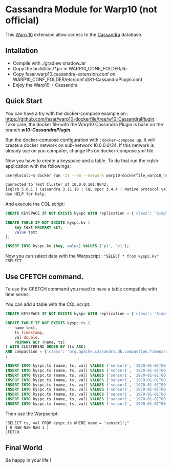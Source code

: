 # Cassandra Module for Warp10 (not official)

This [Warp 10](https://www.warp10.io/) extension allow access to the [Cassandra](https://cassandra.apache.org/) database.

## Intallation

* Compile with ./gradlew shadowJar
* Copy the build/libs/*.jar in WARP10_CONF_FOLDER/lib
* Copy fasar.warp10.cassandra-extension.conf on WARP10_CONF_FOLDER/etc/conf.d/81-CassandraPlugin.conf
* Enjoy the Warp10 + Cassandra

## Quick Start

You can have a try with the docker-compose example on : https://github.com/fasar/warp10-dockerfile/tree/w10-CassandraPlugin.
Take care, the docker file with the Warp10 Cassandra Plugin is base on the branch  ***w10-CassandraPlugin***.

Run the docker-compose configuration with : `docker-compose up`.
It will create a docker network on sub-network 10.0.0.0/24.
If this network is already use on you computer, change IPs on docker-compose.yml file.

Now you have to create a keyspace and a table.
To do that run the cqlsh application with the followings: 

```bash
user@local:~$ docker run -it --rm --network warp10-dockerfile_warp10_net  cassandra:3.11.10 cqlsh cassandra-dc1

Connected to Test Cluster at 10.0.0.101:9042.
[cqlsh 5.0.1 | Cassandra 3.11.10 | CQL spec 3.4.4 | Native protocol v4]
Use HELP for help.
```

And execute the CQL script:

```sql
CREATE KEYSPACE IF NOT EXISTS kyspc WITH replication = {'class': 'SimpleStrategy', 'replication_factor': '1'}  AND durable_writes = true;

CREATE TABLE IF NOT EXISTS kyspc.kv (
    key text PRIMARY KEY,
    value text
);

INSERT INTO kyspc.kv (key, value) VALUES ('p1', 'v1');
```

Now you can select data with the Warpscript : `"SELECT * from kyspc.kv" CSELECT`

## Use CFETCH command.

To use the CFETCH command you need to have a table compatible with time series.

You can add a table with the CQL script:

```sql
CREATE KEYSPACE IF NOT EXISTS kyspc WITH replication = {'class': 'SimpleStrategy', 'replication_factor': '1'}  AND durable_writes = true;

CREATE TABLE IF NOT EXISTS kyspc.ts (
    name text,
    ts timestamp,
    val double,
    PRIMARY KEY (name, ts)
) WITH CLUSTERING ORDER BY (ts ASC)
AND compaction = {'class': 'org.apache.cassandra.db.compaction.TimeWindowCompactionStrategy', 'compaction_window_size': '1', 'compaction_window_unit': 'DAYS', 'max_threshold': '32', 'min_threshold': '4'}
;

INSERT INTO kyspc.ts (name, ts, val) VALUES ('sensor1', '1970-01-01T00:00:00Z', 12.2);
INSERT INTO kyspc.ts (name, ts, val) VALUES ('sensor1', '1970-01-01T00:01:00Z', 12.8);
INSERT INTO kyspc.ts (name, ts, val) VALUES ('sensor1', '1970-01-01T00:02:00Z', 13.1);
INSERT INTO kyspc.ts (name, ts, val) VALUES ('sensor1', '1970-01-01T00:03:00Z', 23.0);
INSERT INTO kyspc.ts (name, ts, val) VALUES ('sensor1', '1970-01-01T00:10:00Z', 15.8);
INSERT INTO kyspc.ts (name, ts, val) VALUES ('sensor1', '1970-01-01T00:12:00Z', 14.5);
INSERT INTO kyspc.ts (name, ts, val) VALUES ('sensor1', '1970-01-01T00:14:00Z', 13.1);
INSERT INTO kyspc.ts (name, ts, val) VALUES ('sensor1', '1970-01-01T00:15:00Z', 12.4);
INSERT INTO kyspc.ts (name, ts, val) VALUES ('sensor1', '1970-01-01T00:16:00Z', 8.5);
```

Then use the Warpscript: 

```
"SELECT ts, val FROM kyspc.ts WHERE name = 'sensor1';" 
[ 0 NaN NaN NaN 1 ]
CFETCH
```

## Final World

Be happy in your life !

